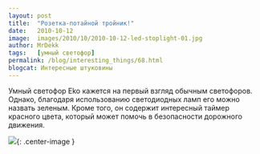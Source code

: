 ```yaml
---
layout: post
title:  "Розетка-потайной тройник!"
date:   2010-10-12
image:  images/2010/10/2010-10-12-led-stoplight-01.jpg
author: MrDekk
tags:   [умный светофор]
permalink: /blog/interesting_things/68.html
blogcat: Интересные штуковины
---
```


Умный светофор Eko кажется на первый взгляд обычным светофоров. Однако, благодаря использованию светодиодных ламп его можно назвать зеленым. Кроме того, он содержит интересный таймер красного цвета, который может помочь в безопасности дорожного движения.

![]({{site.baseurl}}/images/2010/10/2010-10-12-led-stoplight-02.jpg){: .center-image }
